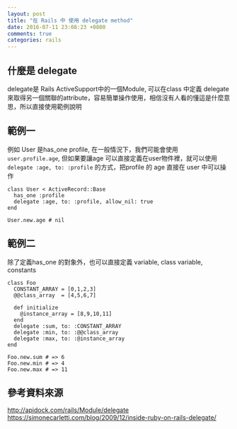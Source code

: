 ```yaml
---
layout: post
title: "在 Rails 中 使用 delegate method"
date: 2016-07-11 23:08:23 +0800
comments: true
categories: rails
---
```


## 什麼是 delegate
delegate是 Rails ActiveSupport中的一個Module,
可以在class 中定義 delegate 來取得另一個關聯的attribute，容易簡單操作使用，相信沒有人看的懂這是什麼意思，所以直接使用範例說明

## 範例一

例如 User 是has_one profile, 在一般情況下，我們可能會使用 `user.profile.age`, 但如果要讓age 可以直接定義在user物件裡，就可以使用 `delegate :age, to: :profile` 的方式，把profile 的 age 直接在 user 中可以操作
```
class User < ActiveRecord::Base
  has_one :profile
  delegate :age, to: :profile, allow_nil: true
end

User.new.age # nil
```


## 範例二

除了定義has_one 的對象外，也可以直接定義 variable, class variable, constants

```
class Foo
  CONSTANT_ARRAY = [0,1,2,3]
  @@class_array  = [4,5,6,7]

  def initialize
    @instance_array = [8,9,10,11]
  end
  delegate :sum, to: :CONSTANT_ARRAY
  delegate :min, to: :@@class_array
  delegate :max, to: :@instance_array
end

Foo.new.sum # => 6
Foo.new.min # => 4
Foo.new.max # => 11

```

## 參考資料來源

http://apidock.com/rails/Module/delegate
https://simonecarletti.com/blog/2009/12/inside-ruby-on-rails-delegate/

